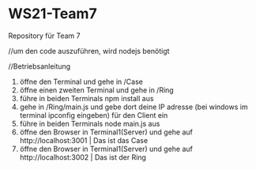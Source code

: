 # WS21-Team7
Repository für Team 7 

//um den code auszuführen, wird nodejs benötigt

//Betriebsanleitung
1. öffne den Terminal und gehe in /Case
2. öffne einen zweiten Terminal und gehe in /Ring
3. führe in beiden Terminals npm install aus
4. gehe in /Ring/main.js und gebe dort deine IP adresse (bei windows im terminal ipconfig eingeben) für den Client ein
5. führe in beiden Terminals node main.js aus
5. öffne den Browser in Terminal1(Server) und gehe auf http://localhost:3001    | Das ist das Case
5. öffne den Browser in Terminal1(Server) und gehe auf http://localhost:3002    | Das ist der Ring


